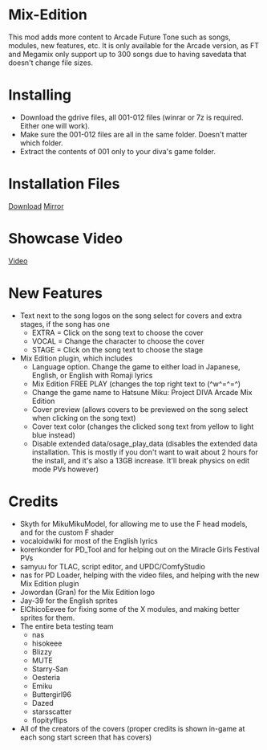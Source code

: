 # Mix-Edition
This mod adds more content to Arcade Future Tone such as songs, modules, new features, etc. It is only available for the Arcade version, as FT and Megamix only support up to 300 songs due to having savedata that doesn't change file sizes.

# Installing
  - Download the gdrive files, all 001-012 files (winrar or 7z is required. Either one will work).
  - Make sure the 001-012 files are all in the same folder. Doesn't matter which folder.
  - Extract the contents of 001 only to your diva's game folder.

# Installation Files
[Download](https://drive.google.com/drive/u/5/folders/14l2dDLsCX72mYiSK4rbBwR7rZn6RvZcK?usp=sharing)
[Mirror](https://t.me/mixeditionmirror2)

# Showcase Video
[Video](https://www.youtube.com/watch?v=rHPHwoAYOEQ)

# New Features
- Text next to the song logos on the song select for covers and extra stages, if the song has one
  - EXTRA = Click on the song text to choose the cover
  - VOCAL = Change the character to choose the cover
  - STAGE = Click on the song text to choose the stage
- Mix Edition plugin, which includes
  - Language option. Change the game to either load in Japanese, English, or English with Romaji lyrics
  - Mix Edition FREE PLAY (changes the top right text to (^w^=^=^)
  - Change the game name to Hatsune Miku: Project DIVA Arcade Mix Edition
  - Cover preview (allows covers to be previewed on the song select when clicking on the song text)
  - Cover text color (changes the clicked song text from yellow to light blue instead)
  - Disable extended data/osage_play_data (disables the extended data installation. This is mostly if you don't want to wait about 2 hours for the install, and it's also a 13GB increase. It'll break physics on edit mode PVs however)
 
# Credits
- Skyth for MikuMikuModel, for allowing me to use the F head models, and for the custom F shader
- vocaloidwiki for most of the English lyrics
- korenkonder for PD_Tool and for helping out on the Miracle Girls Festival PVs
- samyuu for TLAC, script editor, and UPDC/ComfyStudio
- nas for PD Loader, helping with the video files, and helping with the new Mix Edition plugin
- Jowordan (Gran) for the Mix Edition logo
- Jay-39 for the English sprites
- ElChicoEevee for fixing some of the X modules, and making better sprites for them.
- The entire beta testing team
  - nas
  - hisokeee
  - Blizzy
  - MUTE
  - Starry-San
  - Oesteria
  - Emiku
  - Buttergirl96
  - Dazed
  - starsscatter
  - flopityflips
- All of the creators of the covers (proper credits is shown in-game at each song start screen that has covers)
